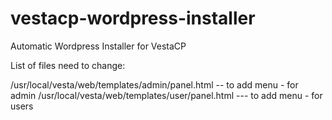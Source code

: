 # vestacp-wordpress-installer
Automatic Wordpress Installer for VestaCP


List of files need to change: 

/usr/local/vesta/web/templates/admin/panel.html -- to add menu - for admin 
/usr/local/vesta/web/templates/user/panel.html --- to add menu - for users
